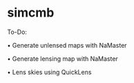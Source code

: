 # simcmb

To-Do:

• Generate unlensed maps with NaMaster

• Generate lensing map with NaMaster

• Lens skies using QuickLens
